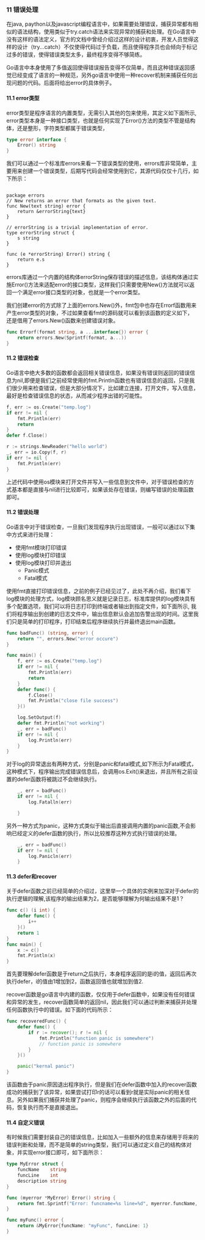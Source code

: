 ### 11 错误处理

在java, paython以及javascript编程语言中，如果需要处理错误，捕获异常都有相似的语法结构，使用类似于try.catch语法来实现异常的捕获和处理。在Go语言中没有这样的语法定义，官方的文档中曾经介绍过这样的设计初衷，开发人员觉得这样的设计（try...catch）不仅使得代码过于负载，而且使得程序员也会倾向于标记过多的错误，使得错误类型太多，最终程序变得不够简练。

Go语言中本身使用了多值返回使得错误报告变得不仅简单，而且这种错误返回感觉已经变成了语言的一种规范，另外go语言中使用一种recover机制来捕获任何出现问题的代码。后面将给出error的具体例子。

#### 11.1 error类型

error类型是程序语言的内置类型，无需引入其他的包来使用，其定义如下面所示, error类型本身是一种接口类型，也就是任何实现了Error()方法的类型不管是结构体，还是整形，字符类型都属于错误类型，
```go
type error interface {
    Error() string
}
```

我们可以通过一个标准库errors来看一下错误类型的使用，errors库非常简单，主要用来创建一个错误类型，后期写代码会经常使用到它，其源代码仅仅十几行，如下所示：

```golang

package errors
// New returns an error that formats as the given text.
func New(text string) error {
	return &errorString{text}
}

// errorString is a trivial implementation of error.
type errorString struct {
	s string
}

func (e *errorString) Error() string {
	return e.s
}
```

errors库通过一个内置的结构体errorString保存错误的描述信息，该结构体通过实施Error()方法来适配error的接口类型，这样我们只需要使用New()方法就可以返回一个满足error接口类型的对象，也就是一个error类型。

我们创建error的方式除了上面的errors.New()外，fmt包中也存在Errorf函数用来产生error类型的对象，不过如果查看fmt的源码就可以看到该函数的定义如下， 还是借用了errors.New()函数来创建错误对象。
```go
func Errorf(format string, a ...interface{}) error {
	return errors.New(Sprintf(format, a...))
}
```


#### 11.2 错误检查

Go语言中绝大多数的函数都会返回相关错误信息，如果没有错误则返回的错误信息为nil,即便是我们之前经常使用的fmt.Println函数也有错误信息的返回，只是我们很少用来检查错误，但是大部分情况下，比如建立连接，打开文件，写入信息，最好是检查错误信息的状态，从而减少程序出错的可能性。

```go
f, err := os.Create("temp.log")
if err != nil {
    fmt.Println(err)
    return
}
defer f.Close()

r := strings.NewReader("hello world")
_, err = io.Copy(f, r)
if err != nil {
    fmt.Println(err)
}
```
上述代码中使用os模块来打开文件并写入一些信息到文件中，对于错误检查的方式基本都是直接与nil进行比较即可，如果该处存在错误，则编写错误的处理函数即可。

#### 11.2 错误处理

Go语言中对于错误检查，一旦我们发现程序执行出现错误，一般可以通过以下集中方式来进行处理：
- 使用fmt模块打印错误
- 使用log模块打印错误
- 使用log模块打印并退出
    - Panic模式
    - Fatal模式

使用fmt直接打印错误信息，之前的例子已经见过了，此处不再介绍，我们看下log模块的处理方式，log模块顾名思义就是记录日志，标准库提供的log模块具有多个配置选项，我们可以将日志打印到终端或者输出到指定文件，如下面所示, 我们将程序输出到创建的日志文件中，输出信息默认会追加告警出现的时间。这里我们只是简单的打印程序，打印结束后程序继续执行并最终退出main函数。

```go
func badFunc() (string, error) {
	return "", errors.New("error occure")
}

func main() {
	f, err := os.Create("temp.log")
	if err != nil {
		fmt.Println(err)
		return
	}
	defer func() {
		f.Close()
		fmt.Println("close file success")
	}()

	log.SetOutput(f)
	defer fmt.Println("not working")
	_, err = badFunc()
	if err != nil {
		log.Println(err)
	}
}

```

对于log的异常退出有两种方式，分别是panic和fatal模式,如下所示为Fatal模式，这种模式下，程序输出完成错误信息后，会调用os.Exit()来退出，并且所有之前设置的defer函数将被跳过不会继续执行。

```go
	_, err = badFunc()
	if err != nil {
		log.Fatalln(err)

	}
```
另外一种方式为panic，这种方式类似于输出后直接调用内置的panic函数,不会影响已经定义的defer函数的执行，所以比较推荐这种方式执行错误的处理。

```go
	_, err = badFunc()
	if err != nil {
		log.Panicln(err)
	}
```
#### 11.3 defer和recover

关于defer函数之前已经简单的介绍过，这里举一个具体的实例来加深对于defer的执行逻辑的理解,该程序的输出结果为2，是否能够理解为何输出结果不是1？

```go
func c() (i int) {
	defer func() {
		i++
	}()
	return 1
}
func main() {
	x := c()
	fmt.Println(x)
}

```
首先要理解defer函数是于return之后执行，本身程序返回的是i的值，返回后再次执行defer，i的值由1增加到2，函数返回值也就增加到值2.

recover函数是go语言中内建的函数，仅仅用于defer函数中，如果没有任何错误和异常的发生，recover函数简单的返回nil，因此我们可以通过判断来捕获并处理任何函数执行中的错误。如下面的代码所示：

```go
func recoveredFunc() {
	defer func() {
		if r := recover(); r != nil {
			fmt.Println("function panic is somewhere")
			// function panic is somewhere
		}
	}()

	panic("kernal panic")
}

```
该函数由于panic原因退出程序执行，但是我们在defer函数中加入的recover函数成功的捕获到了该异常，如果尝试打印r的话可以看到r就是实际panic的相关信息。另外如果我们捕获并处理了panic，则程序会继续执行该函数之外的后面的代码，恢复执行而不是直接退出。


#### 11.4 自定义错误

有时候我们需要封装自己的错误信息，比如加入一些额外的信息来存储用于将来的错误判断和处理，而不是简单的string类型，我们可以通过定义自己的结构体对象，并实现error接口即可，如下面所示：

```go
type MyError struct {
	funcName    string
	funcLine    int
	description string
}

func (myerror *MyError) Error() string {
	return fmt.Sprintf("Error: funcname=%s line=%d", myerror.funcName, myerror.funcLine)
}

func myFunc() error {
	return &MyError{funcName: "myFunc", funcLine: 1}
}

```